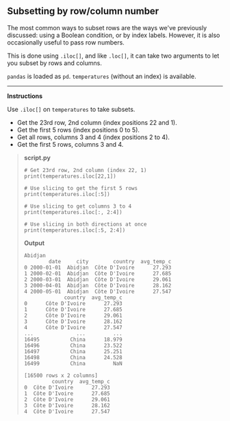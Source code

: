 ## Subsetting by row/column number

The most common ways to subset rows are the ways we've previously discussed: using a Boolean condition, or by index labels. However, it is also occasionally useful to pass row numbers.

This is done using `.iloc[]`, and like `.loc[]`, it can take two arguments to let you subset by rows and columns.

`pandas` is loaded as `pd`. `temperatures` (without an index) is available.

<hr>

**Instructions**

Use `.iloc[]` on `temperatures` to take subsets.
* Get the 23rd row, 2nd column (index positions 22 and 1).
* Get the first 5 rows (index positions 0 to 5).
* Get all rows, columns 3 and 4 (index positions 2 to 4).
* Get the first 5 rows, columns 3 and 4.

> **script.py**
> ```
> # Get 23rd row, 2nd column (index 22, 1)
> print(temperatures.iloc[22,1])
> 
> # Use slicing to get the first 5 rows
> print(temperatures.iloc[:5])
> 
> # Use slicing to get columns 3 to 4
> print(temperatures.iloc[:, 2:4])
> 
> # Use slicing in both directions at once
> print(temperatures.iloc[:5, 2:4])
> ```
> 
> **Output**
> ```
> Abidjan
>         date     city        country  avg_temp_c
> 0 2000-01-01  Abidjan  Côte D'Ivoire      27.293
> 1 2000-02-01  Abidjan  Côte D'Ivoire      27.685
> 2 2000-03-01  Abidjan  Côte D'Ivoire      29.061
> 3 2000-04-01  Abidjan  Côte D'Ivoire      28.162
> 4 2000-05-01  Abidjan  Côte D'Ivoire      27.547
>              country  avg_temp_c
> 0      Côte D'Ivoire      27.293
> 1      Côte D'Ivoire      27.685
> 2      Côte D'Ivoire      29.061
> 3      Côte D'Ivoire      28.162
> 4      Côte D'Ivoire      27.547
> ...              ...         ...
> 16495          China      18.979
> 16496          China      23.522
> 16497          China      25.251
> 16498          China      24.528
> 16499          China         NaN
> 
> [16500 rows x 2 columns]
>          country  avg_temp_c
> 0  Côte D'Ivoire      27.293
> 1  Côte D'Ivoire      27.685
> 2  Côte D'Ivoire      29.061
> 3  Côte D'Ivoire      28.162
> 4  Côte D'Ivoire      27.547
> ```